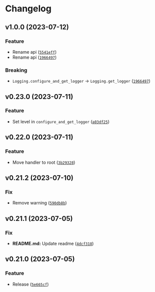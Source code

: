 # Changelog

<!--next-version-placeholder-->

## v1.0.0 (2023-07-12)

### Feature

* Rename api ([`5541eff`](https://github.com/m9810223/pydantic-loggings/commit/5541effcb759d9640191052745e5c6c91672a061))
* Rename api ([`1966497`](https://github.com/m9810223/pydantic-loggings/commit/1966497cc30f05ee1c235647bf5eaa4553a777c8))

### Breaking

* `Logging.configure_and_get_logger` -> `Logging.get_logger` ([`1966497`](https://github.com/m9810223/pydantic-loggings/commit/1966497cc30f05ee1c235647bf5eaa4553a777c8))

## v0.23.0 (2023-07-11)

### Feature

* Set level in `configure_and_get_logger` ([`a03df25`](https://github.com/m9810223/pydantic-loggings/commit/a03df25bb0b585f1255d375fb722231254796e24))

## v0.22.0 (2023-07-11)

### Feature

* Move handler to root ([`3b29328`](https://github.com/m9810223/pydantic-loggings/commit/3b2932868cac4b019d2ca3fe61a03dc0cd427ece))

## v0.21.2 (2023-07-10)

### Fix

* Remove warning ([`590db8b`](https://github.com/m9810223/pydantic-loggings/commit/590db8be02abefaedfab6f866c01463b69ed259b))

## v0.21.1 (2023-07-05)

### Fix

* **README.md:** Update readme ([`4dcf318`](https://github.com/m9810223/pydantic-loggings/commit/4dcf3181928938d327c46ab46919f51e5ca3bac1))

## v0.21.0 (2023-07-05)

### Feature

* Release ([`5e665cf`](https://github.com/m9810223/pydantic-loggings/commit/5e665cf6ef53db53b48730afeda7100e6452065d))
